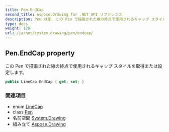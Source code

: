 ```yaml
---
title: Pen.EndCap
second_title: Aspose.Drawing for .NET API リファレンス
description: Pen 財産. この Pen で描画された線の終点で使用されるキャップ スタイルを取得または設定します
type: docs
weight: 120
url: /ja/net/system.drawing/pen/endcap/
---
```

## Pen.EndCap property

この Pen で描画された線の終点で使用されるキャップ スタイルを取得または設定します。

```csharp
public LineCap EndCap { get; set; }
```

### 関連項目

* enum [LineCap](../../../system.drawing.drawing2d/linecap/)
* class [Pen](../)
* 名前空間 [System.Drawing](../../pen/)
* 組み立て [Aspose.Drawing](../../../)


